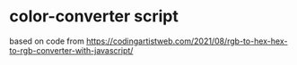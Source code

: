 # color-converter script

based on code from
https://codingartistweb.com/2021/08/rgb-to-hex-hex-to-rgb-converter-with-javascript/
